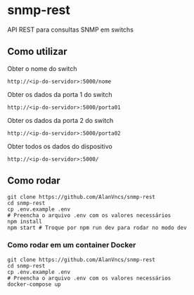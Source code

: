 # snmp-rest
API REST para consultas SNMP em switchs

## Como utilizar

Obter o nome do switch
```
http://<ip-do-servidor>:5000/nome
```

Obter os dados da porta 1 do switch
```
http://<ip-do-servidor>:5000/porta01
```

Obter os dados da porta 2 do switch
```
http://<ip-do-servidor>:5000/porta02
```

Obter todos os dados do dispositivo
```
http://<ip-do-servidor>:5000/
```


## Como rodar
```
git clone https://github.com/AlanVncs/snmp-rest
cd snmp-rest
cp .env.example .env 
# Preencha o arquivo .env com os valores necessários
npm install
npm start # Troque por npm run dev para rodar no modo dev
```


### Como rodar em um container Docker
```
git clone https://github.com/AlanVncs/snmp-rest
cd snmp-rest
cp .env.example .env 
# Preencha o arquivo .env com os valores necessários
docker-compose up
```
